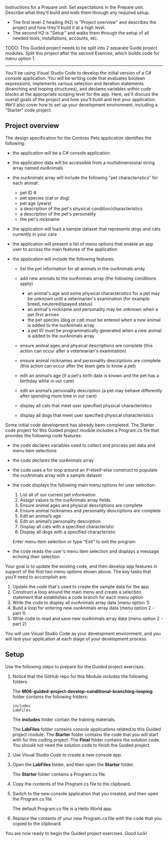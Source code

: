 Instructions for a Prepare unit: Set expectations in the Prepare unit. Describe what they'll build and walk them through any required setup.
- The first level-2 heading (H2) is "Project overview" and describes the project and how they'll build it at a high level.
- The second H2 is "Setup" and walks them through the setup of all needed tools, installations, accounts, etc.




TODO: This Guided project needs to be split into 2 separate Guide project modules. Split this project after the second Exercise, which builds code for menu option 1.




---------------------------------------------------------------------------------------------------------------------------------------------------------------

You'll be using Visual Studio Code to develop the initial version of a C# console application. You will be writing code that evaluates boolean expressions, implements various selection and iteration statements (branching and looping structures), and declares variables within code blocks at the appropriate scoping level for the app. Here, we'll discuss the overall goals of the project and how you'll build and test your application. We'll also cover how to set up your development environment, including a "Starter" code project.

## Project overview

The design specification for the Contoso Pets application identifies the following:

- the application will be a C# console application
- the application data will be accessible from a multidimensional string array named ourAnimals
- the ourAnimals array will include the following "pet characteristics" for each animal:

    - pet ID #
    - pet species (cat or dog)
    - pet age (years)
    - a description of the pet's physical condition/characteristics
    - a description of the pet's personality
    - the pet's nickname

- the application will load a sample dataset that represents dogs and cats currently in your care
- the application will present a list of menu options that enable an app user to access the main features of the application
- the application will include the following features:

    - list the pet information for all animals in the ourAnimals array
    - add new animals to the ourAnimals array (the following conditions apply)

        - an animal's age and some physical characteristics for a pet may be unknown until a veterinarian's examination (for example: breed, neutered/spayed status)
        - an animal's nickname and personality may be unknown when a pet first arrives
        - the pet species (dog or cat) must be entered when a new animal is added to the ourAnimals array
        - a pet ID must be programmatically generated when a new animal is added to the ourAnimals array

    - ensure animal ages and physical descriptions are complete (this action can occur after a veterinarian's examination)
    - ensure animal nicknames and personality descriptions are complete (this action can occur after the team gets to know a pet)
    - edit an animal’s age (if a pet's birth date is known and the pet has a birthday while in our care)
    - edit an animal’s personality description (a pet may behave differently after spending more time in our care)
    - display all cats that meet user specified physical characteristics 
    - display all dogs that meet user specified physical characteristics 

Some initial code development has already been completed. The Starter code project for this Guided project module includes a Program.cs file that provides the following code features:

- the code declares variables used to collect and process pet data and menu item selections
- the code declares the ourAnimals array
- the code uses a for loop around an if-elseif-else construct to populate the ourAnimals array with a sample dataset
- the code displays the following main menu options for user selection:

    1. List all of our current pet information
    1. Assign values to the ourAnimals array fields
    1. Ensure animal ages and physical descriptions are complete
    1. Ensure animal nicknames and personality descriptions are complete
    1. Edit an animal’s age
    1. Edit an animal’s personality description
    1. Display all cats with a specified characteristic
    1. Display all dogs with a specified characteristic

    Enter menu item selection or type "Exit" to exit the program

- the code reads the user's menu item selection and displays a message echoing their selection

Your goal is to update the existing code, and then develop app features in support of the first two menu options shown above. The key tasks that you'll need to accomplish are:

1. Update the code that's used to create the sample data for the app
1. Construct a loop around the main menu and create a selection statement that establishes a code branch for each menu option
1. Write the code to display all ourAnimals array data (menu option 1)
1. Build a loop for entering new ourAnimals array data (menu option 2 - part 1)
1. Write code to read and save new ourAnimals array data (menu option 2 - part 2)

You will use Visual Studio Code as your development environment, and you will test your application at each stage of your development process.

## Setup

Use the following steps to prepare for the Guided project exercises.

1. Notice that the GitHub repo for this Module includes the following folders:

    The **M06-guided-project-develop-conditional-branching-looping** folder contains the following folders:

    ```Output
    includes
    LabFiles
    ```

    The **includes** folder contain the training materials.

    The **LabFiles** folder contains console applications related to this Guided project module. The **Starter** folder contains the code that you will start with for this coding project. The **Final** folder contains the solution code. You should not need the solution code to finish the Guided project.

1. Use Visual Studio Code to create a new console app.

1. Open the **LabFiles** folder, and then open the **Starter** folder.

    The **Starter** folder contains a Program.cs file.

1. Copy the contents of the Program.cs file to the clipboard.

1. Switch to the new console application that you created, and then open the Program.cs file.

    The default Program.cs file is a Hello World app.

1. Replace the contents of your new Program.cs file with the code that you copied to the clipboard.

You are now ready to begin the Guided project exercises. Good luck!
